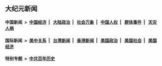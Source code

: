 ## 大纪元新闻

#### 中国新闻 &nbsp;>&nbsp; [中国经济](indexes/ncid283/README.md?10072045) &nbsp;| &nbsp; [大陆政治](indexes/ncid277/README.md?10072045) &nbsp;| &nbsp; [社会万象](indexes/ncid282/README.md?10072045) &nbsp;| &nbsp; [中国人权](indexes/ncid278/README.md?10072045) &nbsp;| &nbsp; [群体事件](indexes/ncid279/README.md?10072045) &nbsp;| &nbsp; [天灾人祸](indexes/ncid280/README.md?10072045)

#### 国际新闻 &nbsp;>&nbsp; [美中关系](indexes/nf1412576/README.md?10072045) &nbsp;| &nbsp; [台湾新闻](indexes/ncid1349361/README.md?10072045) &nbsp;| &nbsp; [香港新闻](indexes/ncid1349362/README.md?10072045) &nbsp;| &nbsp; [美国政治](indexes/ncid1078159/README.md?10072045) &nbsp;| &nbsp; [美国社会](indexes/ncid1078160/README.md?10072045) &nbsp;| &nbsp; [美国经济](indexes/ncid1078158/README.md?10072045)

#### 特别专题 &nbsp;>&nbsp; [中共百年历史](https://github.com/easy2view/epoch-special/blob/master/README.md?10072045)  
